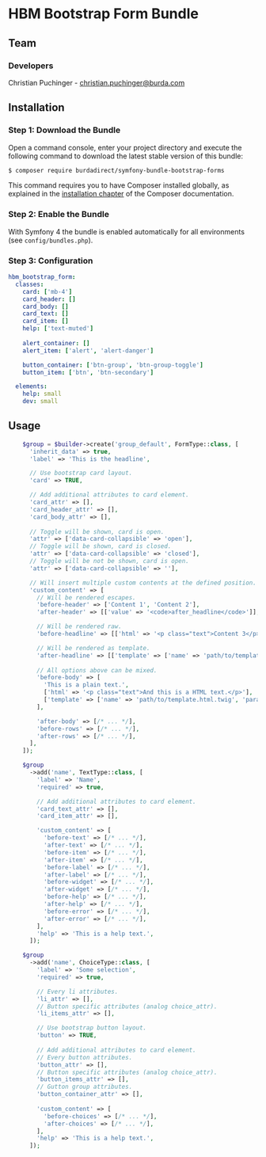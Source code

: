 # HBM Bootstrap Form Bundle

## Team

### Developers
Christian Puchinger - christian.puchinger@burda.com

## Installation

### Step 1: Download the Bundle

Open a command console, enter your project directory and execute the
following command to download the latest stable version of this bundle:

```bash
$ composer require burdadirect/symfony-bundle-bootstrap-forms
```

This command requires you to have Composer installed globally, as explained
in the [installation chapter](https://getcomposer.org/doc/00-intro.md)
of the Composer documentation.

### Step 2: Enable the Bundle

With Symfony 4 the bundle is enabled automatically for all environments (see `config/bundles.php`). 


### Step 3: Configuration

```yml
hbm_bootstrap_form:
  classes:
    card: ['mb-4']
    card_header: []
    card_body: []
    card_text: []
    card_item: []
    help: ['text-muted']
    
    alert_container: []
    alert_item: ['alert', 'alert-danger']

    button_container: ['btn-group', 'btn-group-toggle']
    button_item: ['btn', 'btn-secondary']

  elements:
    help: small
    dev: small
```

## Usage

```php
    $group = $builder->create('group_default', FormType::class, [
      'inherit_data' => true,
      'label' => 'This is the headline',

      // Use bootstrap card layout.
      'card' => TRUE,

      // Add additional attributes to card element.
      'card_attr' => [],
      'card_header_attr' => [],
      'card_body_attr' => [],
 
      // Toggle will be shown, card is open.
      'attr' => ['data-card-collapsible' => 'open'],
      // Toggle will be shown, card is closed.
      'attr' => ['data-card-collapsible' => 'closed'],
      // Toggle will be not be shown, card is open.
      'attr' => ['data-card-collapsible' => ''],

      // Will insert multiple custom contents at the defined position.
      'custom_content' => [
        // Will be rendered escapes.
        'before-header' => ['Content 1', 'Content 2'],
        'after-header' => [['value' => '<code>after_headline</code>']],

        // Will be rendered raw.
        'before-headline' => [['html' => '<p class="text">Content 3</p>']],

        // Will be rendered as template.
        'after-headline' => [['template' => ['name' => 'path/to/template.html.twig', 'params' => ['var1' => $var]]]],
      
        // All options above can be mixed.
        'before-body' => [
          'This is a plain text.',
          ['html' => '<p class="text">And this is a HTML text.</p>'],
          ['template' => ['name' => 'path/to/template.html.twig', 'params' => ['obj' => $obj]]]
        ],

        'after-body' => [/* ... */],
        'before-rows' => [/* ... */],
        'after-rows' => [/* ... */],
      ],
    ]);

    $group
      ->add('name', TextType::class, [
        'label' => 'Name',
        'required' => true,

        // Add additional attributes to card element.
        'card_text_attr' => [],
        'card_item_attr' => [],

        'custom_content' => [
          'before-text' => [/* ... */],
          'after-text' => [/* ... */],
          'before-item' => [/* ... */],
          'after-item' => [/* ... */],
          'before-label' => [/* ... */],
          'after-label' => [/* ... */],
          'before-widget' => [/* ... */],
          'after-widget' => [/* ... */],
          'before-help' => [/* ... */],
          'after-help' => [/* ... */],
          'before-error' => [/* ... */],
          'after-error' => [/* ... */],
        ],
        'help' => 'This is a help text.',
      ]);

    $group
      ->add('name', ChoiceType::class, [
        'label' => 'Some selection',
        'required' => true,

        // Every li attributes.
        'li_attr' => [],
        // Button specific attributes (analog choice_attr).
        'li_items_attr' => [],

        // Use bootstrap button layout.
        'button' => TRUE,
        
        // Add additional attributes to card element.
        // Every button attributes.
        'button_attr' => [],
        // Button specific attributes (analog choice_attr).
        'button_items_attr' => [],
        // Gutton group attributes.
        'button_container_attr' => [],
        
        'custom_content' => [
          'before-choices' => [/* ... */],
          'after-choices' => [/* ... */],
        ],
        'help' => 'This is a help text.',
      ]);
```
